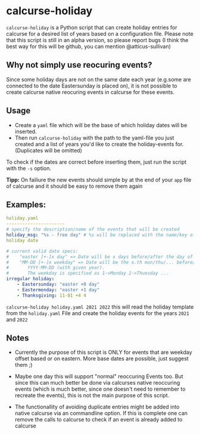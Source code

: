 calcurse-holiday
================

`calcurse-holiday` is a Python script that can create holiday entries for
calcurse for a desired list of years based on a configuration file. Please note
that this script is still in an alpha version, so please report bugs (I think
the best way for this will be github, you can mention @atticus-sullivan)

Why not simply use reocuring events?
------------------------------------
Since some holiday days are not on the same date each year (e.g.some are
connected to the date Eastersunday is placed on), it is not possible to create
calcurse native reocuring events in calcurse for these events.

Usage
-----
* Create a `yaml` file which will be the base of which holiday dates will be
inserted.
* Then run `calcurse-holiday` with the path to the yaml-file you just created
  and a list of years you'd like to create the holiday-events for. (Duplicates
  will be omitted)

To check if the dates are correct before inserting them, just run the script
with the `-s` option.

**Tipp:** On failiure the new events should simple by at the end of your `app` file
of calcurse and it should be easy to remove them again

Examples:
--------
```yaml
holiday.yaml
----------------------
# specify the description/name of the events that will be created
holiday_msg: "%s - free day" # %s will be replaced with the name/key of the
holiday date

# current valid date specs:
#    "easter [+-]x day" => Date will be x days before/after the day of Eastersunday
#    "MM-DD [+-]x weekday" => Date will be the x.th mon/thu/... before/after
#       YYYY-MM-DD (with given year).
#       The weekday is specified as 1->Monday 2->Thuesday ...
irregular holiday:
    - Eastersunday: "easter +0 day"
	- Eastermonday: "easter +1 day"
	- Thanksgiving: 11-01 +4 4
```

`calcurse-holiday holiday.yaml 2021 2022` this will read the holiday
template from the `holiday.yaml` File and create the holiday events for
the years `2021` and `2022`

Notes
-----
* Currently the purpose of this script is ONLY for events that are weekday offset
based or on eastern. More base dates are possible, just suggest them ;)

* Maybe one day this will support "normal" reoccuring Events too. But since this
can much better be done via calcurses native reoccuring events (which is much
better, since one doesn't need to remember to recreate the events), this is not
the main purpose of this script.

* The functionallity of avoiding duplicate entries might be added into native
  calcurse via an commandline option. If this is complete one can remove the
  calls to calcurse to check if an event is already added to calcurse
